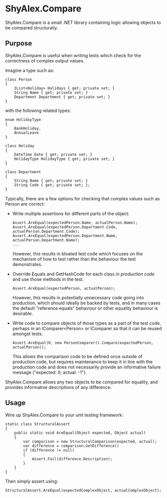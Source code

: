 ShyAlex.Compare
===============

ShyAlex.Compare is a small .NET library containing logic allowing objects to be compared structurally.

Purpose
-------

ShyAlex.Compare is useful when writing tests which check for the correctness of complex output values.

Imagine a type such as:

    class Person
    {
        IList<Holiday> Holidays { get; private set; }
        String Name { get; private set; }
        Department Department { get; private set; }
    }

with the following related types:

    enum HolidayType
    {
        BankHoliday,
        AnnualLeave
    }

    class Holiday
    {
        DateTime Date { get; private set; }
        HolidayType HolidayType { get; private set; }
    }

    class Department
    {
        String Name { get; private set; }
        String Code { get; private set; };
    }

Typically, there are a few options for checking that complex values such as Person are correct:

  - Write multiple assertions for different parts of the object:

        Assert.AreEqual(expectedPerson.Name, actualPerson.Name);
        Assert.AreEqual(expectedPerson.Department.Code, actualPerson.Department.Code);
        Assert.AreEqual(expectedPerson.Department.Name, actualPerson.Department.Name);
        ...

    However, this results in bloated test code which focuses on the mechanism of how to test rather than the behaviour the test demonstrates.

  - Override Equals and GetHashCode for each class *in production code* and use those methods in the test.

        Assert.AreEqual(expectedPerson, actualPerson);

    However, this results in potentially unnecessary code going into production, which should ideally be backed by tests, and in many cases the default "reference equals" behaviour or other equality behaviour is desirable.

  - Write code to compare objects of those types as a part of the test code, perhaps in an IComparer&lt;Person&gt; or IComparer so that it can be reused amongst tests.

        Assert.AreEqual(0, new PersonComparer().Compare(expectedPerson, actualPerson));

    This allows the comparison code to be defined once outside of production code, but requires maintenance to keep it in line with the production code and does not necessarily provide an informative failure message ("expected: 0; actual: -1").

ShyAlex.Compare allows any two objects to be compared for equality, and provides informative descriptions of any difference.

Usage
-----

Wire up ShyAlex.Compare to your unit testing framework:

    static class StructuralAssert
    {
        public static void AreEqual(Object expected, Object actual)
        {
            var comparison = new StructuralComparison(expected, actual);
            var difference = comparison.GetDifference()
            if (difference != null)
            {
                Assert.Fail(difference.Description);
            }
        }
    }

Then simply assert using:

    StructuralAssert.AreEqual(expectedComplexObject, actualComplexObject);